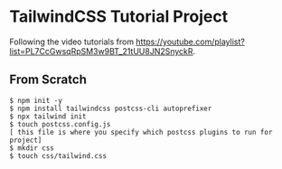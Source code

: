 # TailwindCSS Tutorial Project

Following the video tutorials from https://youtube.com/playlist?list=PL7CcGwsqRpSM3w9BT_21tUU8JN2SnyckR.

## From Scratch

    $ npm init -y
    $ npm install tailwindcss postcss-cli autoprefixer
    $ npx tailwind init
    $ touch postcss.config.js
    [ this file is where you specify which postcss plugins to run for project]
    $ mkdir css
    $ touch css/tailwind.css

